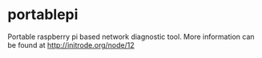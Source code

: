 portablepi
==========

Portable raspberry pi based network diagnostic tool. More information can be found at http://initrode.org/node/12

